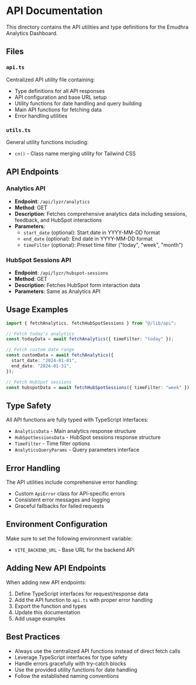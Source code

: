 # API Documentation

This directory contains the API utilities and type definitions for the Emudhra Analytics Dashboard.

## Files

### `api.ts`

Centralized API utility file containing:

- Type definitions for all API responses
- API configuration and base URL setup
- Utility functions for date handling and query building
- Main API functions for fetching data
- Error handling utilities

### `utils.ts`

General utility functions including:

- `cn()` - Class name merging utility for Tailwind CSS

## API Endpoints

### Analytics API

- **Endpoint**: `/api/lyzr/analytics`
- **Method**: GET
- **Description**: Fetches comprehensive analytics data including sessions, feedback, and HubSpot interactions
- **Parameters**:
  - `start_date` (optional): Start date in YYYY-MM-DD format
  - `end_date` (optional): End date in YYYY-MM-DD format
  - `timeFilter` (optional): Preset time filter ("today", "week", "month")

### HubSpot Sessions API

- **Endpoint**: `/api/lyzr/hubspot-sessions`
- **Method**: GET
- **Description**: Fetches HubSpot form interaction data
- **Parameters**: Same as Analytics API

## Usage Examples

```typescript
import { fetchAnalytics, fetchHubSpotSessions } from "@/lib/api";

// Fetch today's analytics
const todayData = await fetchAnalytics({ timeFilter: "today" });

// Fetch custom date range
const customData = await fetchAnalytics({
  start_date: "2024-01-01",
  end_date: "2024-01-31",
});

// Fetch HubSpot sessions
const hubspotData = await fetchHubSpotSessions({ timeFilter: "week" });
```

## Type Safety

All API functions are fully typed with TypeScript interfaces:

- `AnalyticsData` - Main analytics response structure
- `HubSpotSessionsData` - HubSpot sessions response structure
- `TimeFilter` - Time filter options
- `AnalyticsQueryParams` - Query parameters interface

## Error Handling

The API utilities include comprehensive error handling:

- Custom `ApiError` class for API-specific errors
- Consistent error messages and logging
- Graceful fallbacks for failed requests

## Environment Configuration

Make sure to set the following environment variable:

- `VITE_BACKEND_URL` - Base URL for the backend API

## Adding New API Endpoints

When adding new API endpoints:

1. Define TypeScript interfaces for request/response data
2. Add the API function to `api.ts` with proper error handling
3. Export the function and types
4. Update this documentation
5. Add usage examples

## Best Practices

- Always use the centralized API functions instead of direct fetch calls
- Leverage TypeScript interfaces for type safety
- Handle errors gracefully with try-catch blocks
- Use the provided utility functions for date handling
- Follow the established naming conventions
